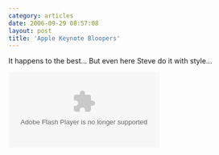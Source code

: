 ```yaml
---
category: articles
date: 2006-09-29 08:57:08
layout: post
title: 'Apple Keynote Bloopers'
---
```


<p>It happens to the best... But even here Steve do it with style...</p>

<embed id="VideoPlayback" type="application/x-shockwave-flash" src="http://video.google.com/googleplayer.swf?docId=-6529834901915639077&hl=en" />
